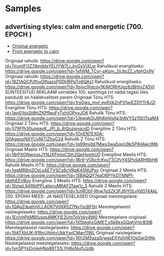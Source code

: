 # Samples
## advertising styles: calm and energetic (700. EPOCH )
- [Original energetic](https://drive.google.com/open?id=1T6I-IbWuPp5sqcO7Ypy5ljpB1YuJqW0u)
- [From energetic to calm](https://drive.google.com/open?id=18pOnm1moQGRf9BWKGjtgp3hGXR09D7Ak)

Originaal rahulik:
https://drive.google.com/open?id=1VumlFOZ74mddxYELIYW7Lj_kyGxVjXLw
Rahulikust energiliseks:
https://drive.google.com/open?id=1xfWM_TCvr-pKqm_2jiJts2Z_vfpH2x9V
Originaal rahulik:
https://drive.google.com/open?id=1821AQCPJfhuOlfsazsP0DHRPqTo6QAs1
Rahulikust energiliseks:
https://drive.google.com/open?id=1tsjyclXgcoy1KiMORHUgz8zBHtyZ45VI
SÜNTEESITUD REKLAAM
võrreldes 100. epohhiga (vt nädal tagasi üles panduid) on häälekvaliteet parem
Originaal Tõnu HTS:
https://drive.google.com/open?id=1rsOws_mvI-ey6VA2nP31wiEZDYTr8J2l
Energiline Tõnu HTS:
https://drive.google.com/open?id=1ayj01dsSt8hlZKPReuFyTxhilOPvvJO8
Rahulik Tõnu HTS:
https://drive.google.com/open?id=1JkwqkGlJ9h6mVoXp3rAVYSz15EtTsaM4
Originaal 2 Tõnu HTS:
https://drive.google.com/open?id=1j79Ffh30uqgavK_JPl_b_4tQuzenqcqD
Energiline 2 Tõnu HTS:
https://drive.google.com/open?id=1OnEN7EX0A-Q0AggqzNXYUyNITiZhoG24
Rahulik 2 Tõnu HTS:
https://drive.google.com/open?id=1q99midd7Mies3wa5qvU9kSP8jIAwcIMb
Originaal Meelis HTS:
https://drive.google.com/open?id=18rPXONwxgsJYNJXFmtqCSth2QpHsmhU0
Energiline Meelis HTS:
https://drive.google.com/open?id=1Br9-VObcfcKyuT3CifyY4SPsSARH6bH6
Rahulik Meelis HTS:
https://drive.google.com/open?id=1gqMR9niZCkLsAETVSCs6cVRpK45NUPxc
Originaal 2 Meelis HTS:
https://drive.google.com/open?id=15BAQQY7eaO6PYkDTNNPf-IdethEEVBoy
Energiline 2 Meelis HTS:
https://drive.google.com/open?id=1IIziwL94RbtPPLatjpruMRAFZfaw1z_5
Rahulik 2 Meelis HTS:
https://drive.google.com/open?id=1cnRObf-Rhw7pSZk3FJ6jYGLvYdG14AkL
250. EPOHH MEES- JA NAISTEGELASED
Originaal meestegelane:
https://drive.google.com/open?id=1QAgZduetnVLLAOR7V0XR5Z7Ny7scBF0n
Meestegelasest naistegelaseks:
https://drive.google.com/open?id=1EclvhPkMBfusqs4MKYjE2UmTqVxky4W0
Meestegelane originaal:
https://drive.google.com/open?id=1X5tegIixGiME7_o5k6kxGQqhVntrB3tB
Meestegelasest naistegelaseks:
https://drive.google.com/open?id=19ATXbUK-91RnUjhhtvUbkYwjCMan11WL
Originaal naistegelane:
https://drive.google.com/open?id=1Kh2M3gzaSrwesEXYotVl61OsGpl3r9tk
Naistegelasest meestegelaseks:
https://drive.google.com/open?id=1ynSPYpDroleHNq89T51LYH6sNui5Jzdb
